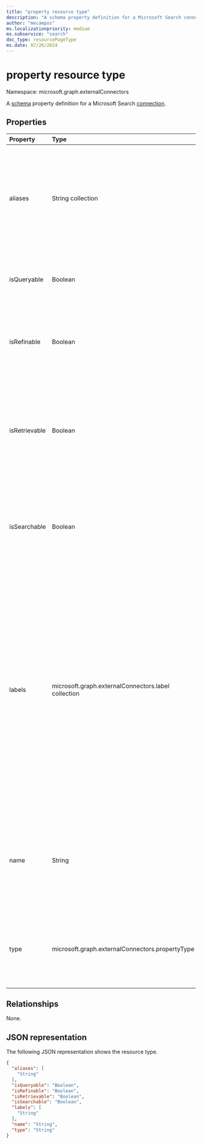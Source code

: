 ```yaml
---
title: "property resource type"
description: "A schema property definition for a Microsoft Search connection."
author: "mecampos"
ms.localizationpriority: medium
ms.subservice: "search"
doc_type: resourcePageType
ms.date: 07/26/2024
---
```


# property resource type

Namespace: microsoft.graph.externalConnectors



A [schema](externalconnectors-schema.md) property definition for a Microsoft Search [connection](externalconnectors-externalconnection.md).

## Properties
|Property|Type|Description|
|:---|:---|:---|
|aliases|String collection|A set of aliases or a friendly name for the property. Maximum 32 characters. Only alphanumeric characters allowed. For example, each string may not contain control characters, whitespace, or any of the following: `:`, `;`, `,`, `(`, `)`, `[`, `]`, `{`, `}`, `%`, `$`, `+`, `!`, `*`, `=`, `&`, `?`, `@`, `#`, `\`, `~`, `'`, `"`, `<`, `>`, `` ` ``, `^`. Optional.|
|isQueryable|Boolean|Specifies if the property is queryable. Queryable properties can be used in [Keyword Query Language (KQL) queries](/sharepoint/dev/general-development/keyword-query-language-kql-syntax-reference). Optional.|
|isRefinable|Boolean|Specifies if the property is refinable.  Refinable properties can be used to filter search results in the [Search API](search-api-overview.md) and add a refiner control in the Microsoft Search user experience. Optional.|
|isRetrievable|Boolean|Specifies if the property is retrievable. Retrievable properties are returned in the result set when items are returned by the search API. Retrievable properties are also available to add to the display template used to render search results. Optional.|
|isSearchable|Boolean|Specifies if the property is searchable. Only properties of type `String` or `StringCollection` can be searchable. Nonsearchable properties aren't added to the search index. Optional.|
|labels|microsoft.graph.externalConnectors.label collection|Specifies one or more well-known tags added against a property. Labels help Microsoft Search understand the semantics of the data in the connection. Adding appropriate labels would result in an enhanced search experience (for example, better relevance). Optional.<br><br>The possible values are: `title`, `url`, `createdBy`, `lastModifiedBy`, `authors`, `createdDateTime`, `lastModifiedDateTime`, `fileName`, `fileExtension`, `unknownFutureValue`, `iconUrl`. You must use the `Prefer: include-unknown-enum-members` request header to get the following value in this [evolvable enum](/graph/best-practices-concept#handling-future-members-in-evolvable-enumerations): `iconUrl`.|
|name|String|The name of the property. Maximum 32 characters. Only alphanumeric characters allowed. For example, each string may not contain control characters, whitespace, or any of the following: `:`, `;`, `,`, `(`, `)`, `[`, `]`, `{`, `}`, `%`, `$`, `+`, `!`, `*`, `=`, `&`, `?`, `@`, `#`, `\`, `~`, `'`, `"`, `<`, `>`, `` ` ``, `^`.  Required.|
|type|microsoft.graph.externalConnectors.propertyType|The data type of the property. Possible values are: `string`, `int64`, `double`, `dateTime`, `boolean`, `stringCollection`, `int64Collection`, `doubleCollection`, `dateTimeCollection`, `unknownFutureValue`.|

## Relationships
None.

## JSON representation
The following JSON representation shows the resource type.
<!-- {
  "blockType": "resource",
  "@odata.type": "microsoft.graph.externalConnectors.property"
}
-->
``` json
{
  "aliases": [
    "String"
  ],
  "isQueryable": "Boolean",
  "isRefinable": "Boolean",
  "isRetrievable": "Boolean",
  "isSearchable": "Boolean",
  "labels": [
    "String"
  ],
  "name": "String",
  "type": "String"
}
```

